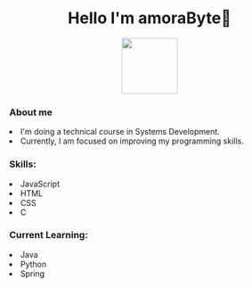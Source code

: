 <h1 align="center">Hello I'm amoraByte🌸</h1> 
<div align="center">
  <img src="https://i.giphy.com/media/v1.Y2lkPTc5MGI3NjExZDgxcTNnbWszYW5xYmJ5ZHJjdGF4cW5mMTBhZGtzZGUwOXdzb3R5cyZlcD12MV9pbnRlcm5hbF9naWZfYnlfaWQmY3Q9cw/0mdKt2OiXz0rcovxIZ/giphy.gif" width="100" height="100">
</div>
<h3>About me</h3>
<li>I'm doing a technical course in Systems Development.</li>
<li>Currently, I am focused on improving my programming skills.</li>

<h3>Skills:</h3>
<li>JavaScript</li>
<li>HTML</li>
<li>CSS</li>
<li>C</li>

<h3>Current Learning:</h3>
<li>Java</li>
<li>Python</li>
<li>Spring</li>
